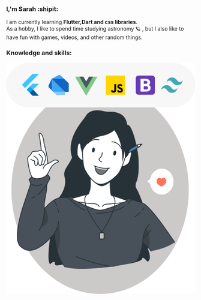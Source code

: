 ### I,'m Sarah :shipit:
I am currently learning **Flutter,Dart and css libraries**.   
As a hobby, I like to spend time studying astronomy :ringed_planet: , but I also like to have fun with games, videos, and other random things. 
### Knowledge and skills: 

![perfil](https://github.com/sarahmelo/sarahmelo/blob/master/perfil.svg)
<!-- 
![Anurag's GitHub stats](https://github-readme-stats.vercel.app/api?username=sarahmelo&show_icons=true&theme=tokyonight)

[<img src="https://img.icons8.com/fluent/48/000000/linkedin.png"/>](https://www.linkedin.com/in/sarah-melo-95b231190/) 
[<img src="https://img.icons8.com/fluent/48/000000/instagram-new.png"/>](https://www.instagram.com/sariinha_12/)
[<img src="https://img.icons8.com/color/48/000000/whatsapp--v1.png"/>](https://web.whatsapp.com/send?phone=5521979594534")
 -->
